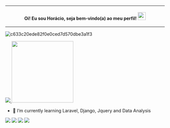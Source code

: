 <hr>
<h4 align="center">
Oi! Eu sou Horácio, seja bem-vindo(a) ao meu perfil! <img src="https://media.giphy.com/media/hvRJCLFzcasrR4ia7z/giphy.gif" width="25px">
</h4>
<hr>

![c633c20ede82f0e0ced7d570dbe3a1f3](https://user-images.githubusercontent.com/70382532/138322189-2db8df52-9dcb-40a0-88a8-c365466bd33d.gif)

<div>
  <a href="https://github.com/HRCIUS">
  <img src="https://github-readme-stats.vercel.app/api?username=Hrcius&show_icons=true&theme=nightowl&include_all_commits=true"/ style="align-items:center;">
  <img height="195em" src="https://github-readme-stats.vercel.app/api/top-langs/?username=Hrcius&layout=compact&langs_count=7&theme=drakula"/>
  </a>
</div>
  
- 🌱 I’m currently learning Laravel, Django, Jquery and Data Analysis

<div> 
  <a href="https://instagram.com/h_barretu" target="_blank"><img src="https://img.shields.io/badge/-Instagram-%23E4405F?style=for-the-badge&logo=instagram&logoColor=white" target="_blank"></a>
 <a href="https://discord.com/channels/H_Barreto" target="_blank"><img src="https://img.shields.io/badge/Discord-7289DA?style=for-the-badge&logo=discord&logoColor=white" target="_blank"></a> 
  <a href = "mailto:horaciobarreto43@gmail.com"><img src="https://img.shields.io/badge/-Gmail-%23333?style=for-the-badge&logo=gmail&logoColor=white" target="_blank"></a>
  <a href="https://www.linkedin.com/in/hor%C3%A1cio-barreto-456a13235/" target="_blank"><img src="https://img.shields.io/badge/-LinkedIn-%230077B5?style=for-the-badge&logo=linkedin&logoColor=white" target="_blank"></a> 

</div>
